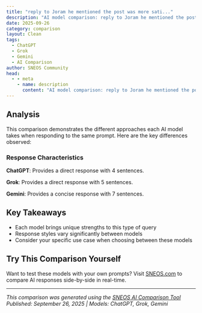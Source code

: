 ```yaml
---
title: "reply to Joram he mentioned the post was more sati..."
description: "AI model comparison: reply to Joram he mentioned the post was more satire than truth and my initial reply was taking it m..."
date: 2025-09-26
category: comparison
layout: Clean
tags:
  - ChatGPT
  - Grok
  - Gemini
  - AI Comparison
author: SNEOS Community
head:
  - - meta
    - name: description
      content: "AI model comparison: reply to Joram he mentioned the post was more satire than truth and my initial reply was taking it more serious, anyway ..."
---
```


<ChatComparison
  title="reply to Joram he mentioned the post was more sati..."
  prompt="reply to Joram he mentioned the post was more satire than truth and my initial reply was taking it more serious, anyway here the original post from Aleks: I became Senior VP at a multi-million dollar company at age 26. My salary was $600k. This was in 2018.&#10;&#10;How did I do it?&#10;&#10;It wasn’t hustle culture. No 5:30am wakeups, cold showers, or productivity hacks.&#10;&#10;What got me there was a relentless focus on impact. Every project I touched, every deck I built, every presentation I gave MOVED THE NEEDLE.&#10;&#10;Always, I asked myself: what is the single most valuable contribution I can make to the company right now? And I did that. If people disagreed, I convinced them otherwise.&#10;&#10;I kept this up for three years before the CEO (my dad) finally recognized my results and promoted me to SVP.&#10;&#10;There are no gimmicks. There are no shortcuts.&#10;&#10;To get ahead, create value."
  :responses='{
    "ChatGPT": "Hi Joram,\n\nThanks for pointing that out\u2014I realize now that I took Aleks\u2019 post a bit too literally at first. It definitely reads more like satire, especially with the CEO being his dad and that $600k salary at 26. Still, I think the core message about focusing on creating real impact and value is worth reflecting on, even if the story is exaggerated. Appreciate your perspective!",
    "Grok": "Hey Joram, thanks for pointing out the satirical tone of Aleks\u0027 post. I initially took it at face value and responded more seriously, but now I see the humor\u2014especially with the twist about the CEO being his dad! Appreciate the heads-up, and I\u2019ll keep the lighter tone in mind next time. \uD83D\uDE0A What did you think of the underlying message about creating value, though? Satire aside, I think there\u2019s still a solid point there.",
    "Gemini": "Okay, Joram, thanks for pointing out the satirical nature of Aleks\u0027s post. I definitely took it at face value initially. The part about the CEO being his dad... that makes a lot more sense now! I appreciate you clarifying.\n"
  }'
  published-date="10:14"
/>

## Analysis

This comparison demonstrates the different approaches each AI model takes when responding to the same prompt. Here are the key differences observed:

### Response Characteristics

**ChatGPT**: Provides a direct response with 4 sentences. 

**Grok**: Provides a direct response with 5 sentences. 

**Gemini**: Provides a concise response with 7 sentences. 

## Key Takeaways

- Each model brings unique strengths to this type of query
- Response styles vary significantly between models
- Consider your specific use case when choosing between these models

## Try This Comparison Yourself

Want to test these models with your own prompts? Visit [SNEOS.com](https://sneos.com) to compare AI responses side-by-side in real-time.

---

*This comparison was generated using the [SNEOS AI Comparison Tool](https://sneos.com)*
*Published: September 26, 2025 | Models: ChatGPT, Grok, Gemini*
